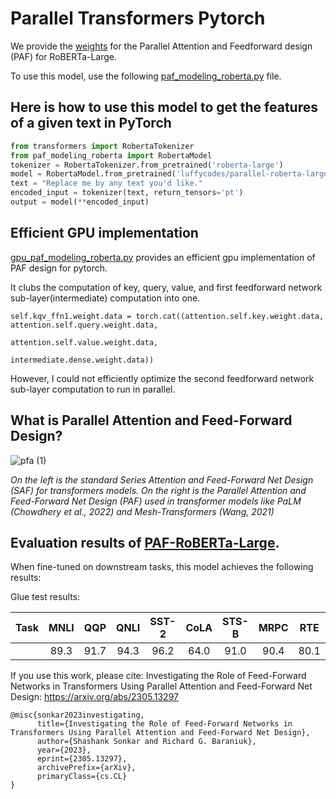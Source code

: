 # Parallel Transformers Pytorch

We provide the [weights](https://huggingface.co/luffycodes/Parallel-Roberta-Large) for the Parallel Attention and Feedforward design (PAF) for RoBERTa-Large.

To use this model, use the following [paf_modeling_roberta.py](https://github.com/luffycodes/Parallel-Transformers-Pytorch/blob/main/paf_modeling_roberta.py) file.

## Here is how to use this model to get the features of a given text in PyTorch

```python
from transformers import RobertaTokenizer
from paf_modeling_roberta import RobertaModel
tokenizer = RobertaTokenizer.from_pretrained('roberta-large')
model = RobertaModel.from_pretrained('luffycodes/parallel-roberta-large')
text = "Replace me by any text you'd like."
encoded_input = tokenizer(text, return_tensors='pt')
output = model(**encoded_input)
```

## Efficient GPU implementation
[gpu_paf_modeling_roberta.py](https://github.com/luffycodes/Parallel-Transformers-Pytorch/blob/main/gpu_paf_modeling_roberta.py) provides an efficient gpu implementation of PAF design for pytorch.

It clubs the computation of key, query, value, and first feedforward network sub-layer(intermediate) computation into one.
```
self.kqv_ffn1.weight.data = torch.cat((attention.self.key.weight.data, attention.self.query.weight.data,
                                               attention.self.value.weight.data,
                                               intermediate.dense.weight.data))
```          
However, I could not efficiently optimize the second feedforward network sub-layer computation to run in parallel.

## What is Parallel Attention and Feed-Forward Design?

![pfa (1)](https://github.com/luffycodes/Parallel-Transformers-Pytorch/assets/22951144/e5b76b1c-5fb1-4263-a23b-a61742fe12ae)

*On the left is the standard Series Attention and Feed-Forward Net Design (SAF) for transformers models. On the right is the Parallel Attention and Feed-Forward Net Design (PAF) used in transformer models like PaLM (Chowdhery et al., 2022) and Mesh-Transformers (Wang, 2021)*

## Evaluation results of [PAF-RoBERTa-Large](https://huggingface.co/luffycodes/parallel-roberta-large).

When fine-tuned on downstream tasks, this model achieves the following results:

Glue test results:

| Task | MNLI | QQP  | QNLI | SST-2 | CoLA | STS-B | MRPC | RTE  |
|:----:|:----:|:----:|:----:|:-----:|:----:|:-----:|:----:|:----:|
|      | 89.3 | 91.7 | 94.3 | 96.2  | 64.0 | 91.0  | 90.4 | 80.1 |

If you use this work, please cite:
Investigating the Role of Feed-Forward Networks in Transformers Using Parallel Attention and Feed-Forward Net Design:
https://arxiv.org/abs/2305.13297
```
@misc{sonkar2023investigating,
      title={Investigating the Role of Feed-Forward Networks in Transformers Using Parallel Attention and Feed-Forward Net Design}, 
      author={Shashank Sonkar and Richard G. Baraniuk},
      year={2023},
      eprint={2305.13297},
      archivePrefix={arXiv},
      primaryClass={cs.CL}
}
```

